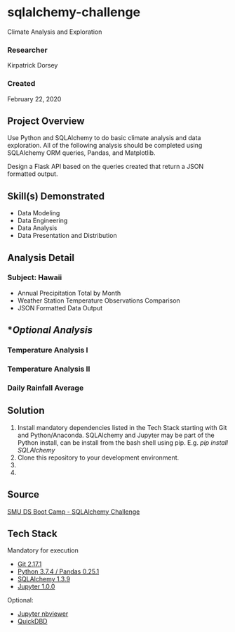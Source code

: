 # sqlalchemy-challenge
Climate Analysis and Exploration

### Researcher
Kirpatrick Dorsey

### Created
February 22, 2020

## Project Overview
Use Python and SQLAlchemy to do basic climate analysis and data exploration. All of the following analysis should be completed using SQLAlchemy ORM queries, Pandas, and Matplotlib.

Design a Flask API based on the queries created that return a JSON formatted output.

## Skill(s) Demonstrated
- Data Modeling
- Data Engineering
- Data Analysis
- Data Presentation and Distribution

## Analysis Detail
### Subject:  Hawaii
* Annual Precipitation Total by Month
* Weather Station Temperature Observations Comparison
* JSON Formatted Data Output

## **Optional Analysis*

### Temperature Analysis I

### Temperature Analysis II

### Daily Rainfall Average

## Solution
1. Install mandatory dependencies listed in the Tech Stack starting with Git and Python/Anaconda.  SQLAlchemy and Jupyter may be part of the Python install, can be install from the bash shell using pip. E.g. *pip install SQLAlchemy*
2. Clone this repository to your development environment.
3. 
4. 

## Source
[SMU DS Boot Camp - SQLAlchemy Challenge](https://techbootcamps.smu.edu/data/)

## Tech Stack

Mandatory for execution
- [Git 2.17.1](https://git-scm.com/downloads)
- [Python 3.7.4 / Pandas 0.25.1](https://www.anaconda.com/distribution/)
- [SQLAlchemy 1.3.9](https://docs.sqlalchemy.org/en/13/intro.html#installation)
- [Jupyter 1.0.0](https://jupyter.org/)

Optional:
- [Jupyter nbviewer](https://nbviewer.jupyter.org/)
- [QuickDBD](https://app.quickdatabasediagrams.com/#/)
